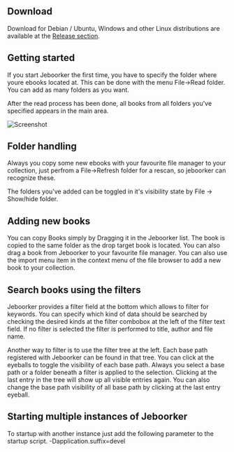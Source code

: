 ## Download
Download for Debian / Ubuntu, Windows and other Linux distributions are available at the [Release section](https://github.com/meerkatzenwildschein/jeboorker/releases).

## Getting started
If you start Jeboorker the first time, you have to specify the folder where youre ebooks located at. This can be done with the menu File->Read folder. You can add as many folders as you want.

After the read process has been done, all books from all folders you've specified appears in the main area.

![Screenshot](https://raw.githubusercontent.com/meerkatzenwildschein/jeboorker/master/doc/screenshots/screenshot_main.jpg)

## Folder handling
Always you copy some new ebooks with your favourite file manager to your collection, just perfrom a File->Refresh folder for a rescan, so jeboorker can recognize these.

The folders you've added can be toggled in it's visibility state by File -> Show/hide folder.

## Adding new books
You can copy Books simply by Dragging it in the Jeboorker list. The book is copied to the same folder as the drop target book is located. You can also drag a book from Jeboorker to your favourite file manager. You can also use the import menu item in the context menu of the file browser to add a new book to your collection. 

## Search books using the filters
Jeboorker provides a filter field at the bottom which allows to filter for keywords. You can specify which kind of data should be searched by checking the desired kinds at the filter combobox at the left of the filter text field. If no filter is selected the filter is performed to title, author and file name.

Another way to filter is to use the filter tree at the left. Each base path registered with Jeboorker can be found in that tree. You can click at the eyeballs to toggle the visibility of each base path. Always you select a base path or a folder beneath a filter is applied to the selection. Clicking at the last entry in the tree will show up all visible entries again. You can also change the base path visibility of all base path by clicking at the last entry eyeball.

## Starting multiple instances of Jeboorker
To startup with another instance just add the following parameter to the startup script.
-Dapplication.suffix=devel